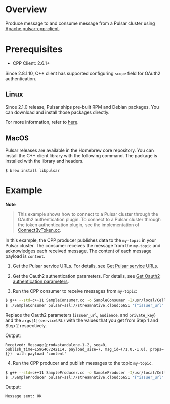 # Overview

Produce message to and consume message from a Pulsar cluster using [Apache pulsar-cpp-client](https://github.com/apache/pulsar/tree/master/pulsar-client-cpp).

# Prerequisites

- CPP Client: 2.6.1+

Since 2.8.1.10, C++ client has supported configuring `scope` field for OAuth2 authentication.

## Linux

Since 2.1.0 release, Pulsar ships pre-built RPM and Debian packages. You can download and install those packages directly.

For more information, refer to [here](https://pulsar.apache.org/docs/en/client-libraries-cpp/#supported-platforms).

## MacOS

Pulsar releases are available in the Homebrew core repository. You can install the C++ client library with the following command. The package is installed with the library and headers.

```shell script
$ brew install libpulsar
```

# Example

**Note**

> This example shows how to connect to a Pulsar cluster through the OAuth2 authentication plugin. To connect to a Pulsar cluster through the token  authentication plugin, see the implementation of [ConnectByToken.cc](https://github.com/streamnative/pulsar-examples/blob/master/cloud/cpp/ConnectByToken.cc).

In this example, the CPP producer publishes data to the `my-topic` in your Pulsar cluster. The consumer receives the message from the `my-topic` and acknowledges each received message.
The content of each message payload is  `content`.

1. Get the Pulsar service URLs. For details, see [Get Pulsar service URLs](https://github.com/streamnative/pulsar-examples/tree/master/cloud#get-pulsar-service-urls).

2. Get the Oauth2 authentication parameters. For details, see [Get Oauth2 authentication parameters](https://github.com/streamnative/pulsar-examples/tree/master/cloud#get-oauth2-authentication-parameters).

3. Run the CPP consumer to receive messages from `my-topic`:

```bash
$ g++ --std=c++11 SampleConsumer.cc -o SampleConsumer -I/usr/local/Cellar/libpulsar/{PULSAR_VERSION}/include -lpulsar -L/usr/local/Cellar/libpulsar/{PULSAR_VERSION}/lib
$ ./SampleConsumer pulsar+ssl://streamnative.cloud:6651 '{"issuer_url": "https://streamnative.cloud", "private_key": "/path/to/private/key/file.json", "audience": "urn:sn:pulsar:pulsar-instance-ns:pulsar-instance-name"}'
```

Replace the Oauth2 parameters (`issuer_url`, `audience`, and `private_key`) and the `args[1](serviceURL)` with the values that you get from Step 1 and Step 2 respectively.

Output:

```text
Received: Message(prod=standalone-1-2, seq=0, publish_time=1596467242114, payload_size=7, msg_id=(71,0,-1,0), props={})  with payload 'content'
```

4. Run the CPP producer and publish messages to the topic `my-topic`.

```bash
$ g++ --std=c++11 SampleProducer.cc -o SampleProducer -I/usr/local/Cellar/libpulsar/{PULSAR_VERSION}/include -lpulsar -L/usr/local/Cellar/libpulsar/{PULSAR_VERSION}/lib
$ ./SampleProducer pulsar+ssl://streamnative.cloud:6651 '{"issuer_url": "https://streamnative.cloud", "private_key": "/path/to/private/key/file.json", "audience": "urn:sn:pulsar:pulsar-instance-ns:pulsar-instance-name"}'
```

Output:

```text
Message sent: OK
```
